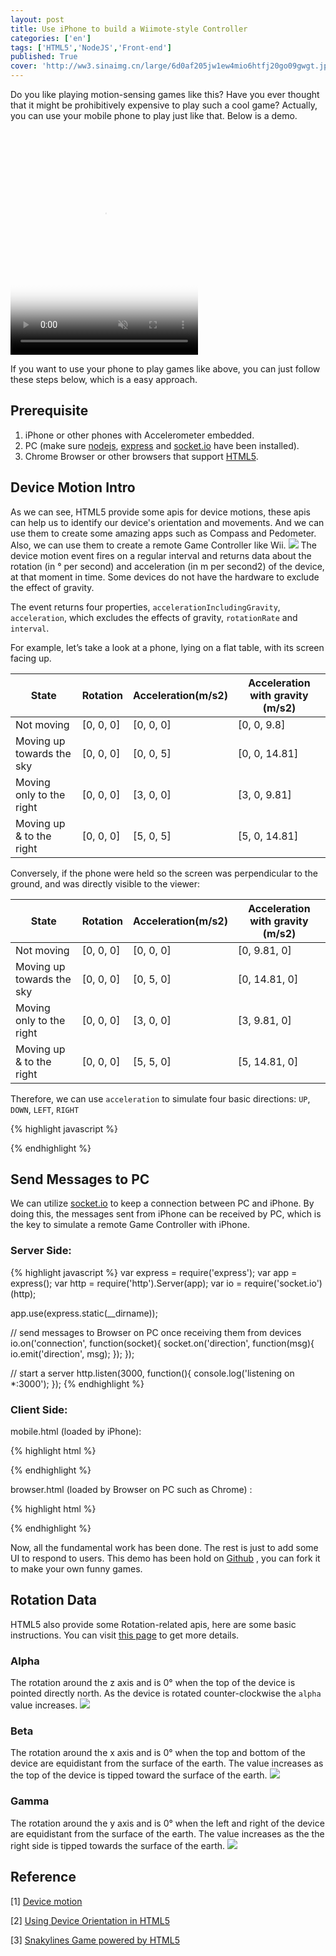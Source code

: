 ```yaml
---
layout: post
title: Use iPhone to build a Wiimote-style Controller
categories: ['en']
tags: ['HTML5','NodeJS','Front-end']
published: True
cover: 'http://ww3.sinaimg.cn/large/6d0af205jw1ew4mio6htfj20go09gwgt.jpg'
---
```


Do you like playing motion-sensing games like this? Have you ever thought that it might be prohibitively expensive to play such a cool game? Actually, you can use your mobile phone to play just like that. Below is a demo.

<video poster="//i.imgur.com/hDSmdI9h.jpg" preload="auto" autoplay="autoplay" muted="muted" loop="loop" webkit-playsinline="" style="width: 300px; height: 360px;">
    <source src="//i.imgur.com/hDSmdI9.webm" type="video/webm">
    <source src="//i.imgur.com/hDSmdI9.mp4" type="video/mp4">
</video>

If you want to use your phone to play games like above, you can just follow these steps below, which is a easy approach.

## Prerequisite
1. iPhone or other phones with Accelerometer embedded.
2. PC (make sure [nodejs](https://nodejs.org/), [express](http://expressjs.com/)  and [socket.io](http://socket.io/) have been installed).
3. Chrome Browser or other browsers that support [HTML5](www.w3schools.com/html/html5_intro.asp).

## Device Motion Intro
As we can see, HTML5 provide some apis for device motions, these apis can help us to identify our device's orientation and movements. And we can use them to create some amazing apps such as Compass and Pedometer. Also, we can use them to create a remote Game Controller like Wii. 
![](http://dab1nmslvvntp.cloudfront.net/wp-content/uploads/2014/05/1398214919axes.png)
The device motion event fires on a regular interval and returns data about the rotation (in ° per second) and acceleration (in m per second2) of the device, at that moment in time. Some devices do not have the hardware to exclude the effect of gravity.

The event returns four properties, `accelerationIncludingGravity`, `acceleration`, which excludes the effects of gravity, `rotationRate` and `interval`.

For example, let’s take a look at a phone, lying on a flat table, with its screen facing up.

| State | Rotation | Acceleration(m/s2) | Acceleration with gravity (m/s2) |
| ------------- | ------------- | ---------| ----------------------------- |
| Not moving | [0, 0, 0] | [0, 0, 0] | [0, 0, 9.8] |
| Moving up towards the sky | [0, 0, 0] | [0, 0, 5] | [0, 0, 14.81] |
| Moving only to the right | [0, 0, 0] | [3, 0, 0] | [3, 0, 9.81] |
| Moving up & to the right | [0, 0, 0] | [5, 0, 5] | [5, 0, 14.81] |

Conversely, if the phone were held so the screen was perpendicular to the ground, and was directly visible to the viewer:

| State | Rotation | Acceleration(m/s2) | Acceleration with gravity (m/s2) |
| ------------- | ------------- | ---------| ----------------------------- |
| Not moving | [0, 0, 0] | [0, 0, 0] | [0, 9.81, 0] |
| Moving up towards the sky | [0, 0, 0] | [0, 5, 0] | [0, 14.81, 0] |
| Moving only to the right | [0, 0, 0] | [3, 0, 0] | [3, 9.81, 0] |
| Moving up & to the right | [0, 0, 0] | [5, 5, 0] | [5, 14.81, 0] |

Therefore, we can use `acceleration` to simulate four basic directions: `UP`, `DOWN`, `LEFT`, `RIGHT`

{% highlight javascript %}

{% endhighlight %}

## Send Messages to PC
We can utilize [socket.io](http://socket.io/) to keep a connection between PC and iPhone. By doing this, the messages sent from iPhone can be received by PC, which is the key to simulate a remote Game Controller with iPhone.

### Server Side:

{% highlight javascript %}
var express = require('express');
var app = express();
var http = require('http').Server(app);
var io = require('socket.io')(http);

app.use(express.static(__dirname));

// send messages to Browser on PC once receiving them from devices
io.on('connection', function(socket){
  socket.on('direction', function(msg){
    io.emit('direction', msg);
  });
});

// start a server
http.listen(3000, function(){
  console.log('listening on *:3000');
});
{% endhighlight %}

### Client Side:

mobile.html (loaded by iPhone):

{% highlight html %}
<script src="/socket.io/socket.io.js"></script>
<script>
// send direction info to server side
function infoSend(direction){
  var socket = io();

  setTimeout(function(){  // fix some incorrect directions when you move the device
    count--;
    if(count === 0){
      socket.emit('direction', direction);
    }
  }, 100);
  count++;
}

// detect the direction of device
function deviceMotionHandler(event){
  var acceleration = event.acceleration;

  if(acceleration.x > 10) {
    infoSend('RIGHT');
  } else if(acceleration.x < -10) {
    infoSend('LEFT');
  }

  if(acceleration.y > 10) {
    infoSend('UP');
  } else if (acceleration.y < -10) {
    infoSend('DOWN');
  }

}

if (window.DeviceMotionEvent) {
  var count = 0;
  window.addEventListener('devicemotion', deviceMotionHandler, false);
}
</script>
{% endhighlight %}

browser.html (loaded by Browser on PC such as Chrome) :

{% highlight html %}
<script src="/socket.io/socket.io.js"></script>
<script>
var socket = io();
  socket.on('direction', function(msg){
    console.log(msg);
    var keyCode;
    switch (msg){
      case 'UP':
        keyCode = 38;
        break;
      case 'RIGHT':
        keyCode = 39;
        break;
      case 'DOWN':
        keyCode = 40;
        break;
      case 'LEFT':
        keyCode = 37;
        break;
    }
    snaky.move({keyCode:keyCode}); // simulate arrow keypress and make the snake move
  })
</script>
{% endhighlight %}

Now, all the fundamental work has been done. The rest is just to add some UI to respond to users.
This demo has been hold on [Github](https://github.com/hectorguo/iPhone-remote-game-controller) , you can fork it to make your own funny games.

## Rotation Data

HTML5 also provide some Rotation-related apis, here are some basic instructions. You can visit [this page](http://www.sitepoint.com/using-device-orientation-html5/) to get more details.

### Alpha
The rotation around the z axis and is 0° when the top of the device is pointed directly north. As the device is rotated counter-clockwise the `alpha` value increases.
![](http://dab1nmslvvntp.cloudfront.net/wp-content/uploads/2014/05/1398214917alpha.png)

### Beta
The rotation around the x axis and is 0° when the top and bottom of the device are equidistant from the surface of the earth. The value increases as the top of the device is tipped toward the surface of the earth.
![](http://dab1nmslvvntp.cloudfront.net/wp-content/uploads/2014/05/1398214915beta.png)

### Gamma
The rotation around the y axis and is 0° when the left and right of the device are equidistant from the surface of the earth. The value increases as the the right side is tipped towards the surface of the earth.
![](http://dab1nmslvvntp.cloudfront.net/wp-content/uploads/2014/05/1398214914gamma.png)

## Reference

[1] [Device motion](https://developers.google.com/web/fundamentals/device-access/device-orientation/dev-motion?hl=en)

[2] [Using Device Orientation in HTML5](http://www.sitepoint.com/using-device-orientation-html5/) 

[3] [Snakylines Game powered by HTML5](https://github.com/liege/Snakylines/blob/master/Snakylines-v3.0.html) 
